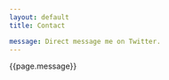 ```yaml
---
layout: default
title: Contact

message: Direct message me on Twitter.
---
```


<section role="region">
<p>{{page.message}}</p>
<a href="https://twitter.com/messages/compose?recipient_id=775121154038116352&ref_src=twsrc%5Etfw" class="twitter-dm-button" data-size="large" data-screen-name="stuartneivandt" data-show-count="false"></a><script async src="https://platform.twitter.com/widgets.js" charset="utf-8"></script>
</section>
